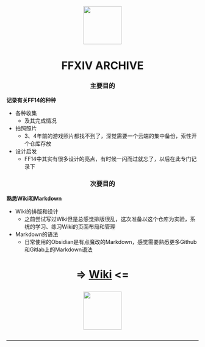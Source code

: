 <p align="center">
  <img width="100" height="100" src="https://user-images.githubusercontent.com/89134046/199556237-daa86658-37b9-492c-9c4e-115843d60e16.png">
</p>

<h1 align="center">FFXIV ARCHIVE</h1>

<h3 align ="center">主要目的 </h3>

**记录有关FF14的种种**

- 各种收集
  - 及其完成情况
- 拍照照片
  - 3、4年前的游戏照片都找不到了，深觉需要一个云端的集中备份，索性开个仓库存放
- 设计启发
  - FF14中其实有很多设计的亮点，有时候一闪而过就忘了，以后在此专门记录下

<h3 align ="center">次要目的 </h3>

**熟悉Wiki和Markdown**

- Wiki的排版和设计
  - 之前尝试写过Wiki但是总感觉排版很乱，这次准备以这个仓库为实验，系统的学习、练习Wiki的页面布局和管理
- Markdown的语法
  - 日常使用的Obsidian是有点魔改的Markdown，感觉需要熟悉更多Github和Gitlab上的Markdown语法

<h1><div align ="center">
  
=> [Wiki](https://github.com/Chihiko3/FFXIV-Archive/wiki) <=
                                                               
<p align="center">
<img width="100" height="100" src="https://user-images.githubusercontent.com/89134046/199577996-eff54f1b-394f-49f5-9bdc-18c6ce8eabba.png">
</p>
  
---
